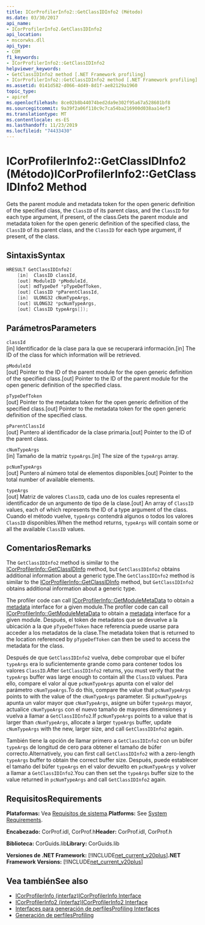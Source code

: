 ```yaml
---
title: ICorProfilerInfo2::GetClassIDInfo2 (Método)
ms.date: 03/30/2017
api_name:
- ICorProfilerInfo2.GetClassIDInfo2
api_location:
- mscorwks.dll
api_type:
- COM
f1_keywords:
- ICorProfilerInfo2::GetClassIDInfo2
helpviewer_keywords:
- GetClassIDInfo2 method [.NET Framework profiling]
- ICorProfilerInfo2::GetClassIDInfo2 method [.NET Framework profiling]
ms.assetid: 0141d582-d066-4d49-8d1f-ae82129a1960
topic_type:
- apiref
ms.openlocfilehash: 8ce02b8b44074bed2da9e302f95a67a528601bf8
ms.sourcegitcommit: 9a39f2a06f110c9c7ca54ba216900d038aa14ef3
ms.translationtype: MT
ms.contentlocale: es-ES
ms.lasthandoff: 11/23/2019
ms.locfileid: "74433430"
---
```

# <a name="icorprofilerinfo2getclassidinfo2-method"></a><span data-ttu-id="11997-102">ICorProfilerInfo2::GetClassIDInfo2 (Método)</span><span class="sxs-lookup"><span data-stu-id="11997-102">ICorProfilerInfo2::GetClassIDInfo2 Method</span></span>
<span data-ttu-id="11997-103">Gets the parent module and metadata token for the open generic definition of the specified class, the `ClassID` of its parent class, and the `ClassID` for each type argument, if present, of the class.</span><span class="sxs-lookup"><span data-stu-id="11997-103">Gets the parent module and metadata token for the open generic definition of the specified class, the `ClassID` of its parent class, and the `ClassID` for each type argument, if present, of the class.</span></span>  
  
## <a name="syntax"></a><span data-ttu-id="11997-104">Sintaxis</span><span class="sxs-lookup"><span data-stu-id="11997-104">Syntax</span></span>  
  
```cpp  
HRESULT GetClassIDInfo2(  
    [in]  ClassID classId,  
    [out] ModuleID *pModuleId,  
    [out] mdTypeDef *pTypeDefToken,  
    [out] ClassID *pParentClassId,  
    [in]  ULONG32 cNumTypeArgs,  
    [out] ULONG32 *pcNumTypeArgs,  
    [out] ClassID typeArgs[]);  
```  
  
## <a name="parameters"></a><span data-ttu-id="11997-105">Parámetros</span><span class="sxs-lookup"><span data-stu-id="11997-105">Parameters</span></span>  
 `classId`  
 <span data-ttu-id="11997-106">[in] Identificador de la clase para la que se recuperará información.</span><span class="sxs-lookup"><span data-stu-id="11997-106">[in] The ID of the class for which information will be retrieved.</span></span>  
  
 `pModuleId`  
 <span data-ttu-id="11997-107">[out] Pointer to the ID of the parent module for the open generic definition of the specified class.</span><span class="sxs-lookup"><span data-stu-id="11997-107">[out] Pointer to the ID of the parent module for the open generic definition of the specified class.</span></span>  
  
 `pTypeDefToken`  
 <span data-ttu-id="11997-108">[out] Pointer to the metadata token for the open generic definition of the specified class.</span><span class="sxs-lookup"><span data-stu-id="11997-108">[out] Pointer to the metadata token for the open generic definition of the specified class.</span></span>  
  
 `pParentClassId`  
 <span data-ttu-id="11997-109">[out] Puntero al identificador de la clase primaria.</span><span class="sxs-lookup"><span data-stu-id="11997-109">[out] Pointer to the ID of the parent class.</span></span>  
  
 `cNumTypeArgs`  
 <span data-ttu-id="11997-110">[in] Tamaño de la matriz `typeArgs`.</span><span class="sxs-lookup"><span data-stu-id="11997-110">[in] The size of the `typeArgs` array.</span></span>  
  
 `pcNumTypeArgs`  
 <span data-ttu-id="11997-111">[out] Puntero al número total de elementos disponibles.</span><span class="sxs-lookup"><span data-stu-id="11997-111">[out] Pointer to the total number of available elements.</span></span>  
  
 `typeArgs`  
 <span data-ttu-id="11997-112">[out] Matriz de valores `ClassID`, cada uno de los cuales representa el identificador de un argumento de tipo de la clase.</span><span class="sxs-lookup"><span data-stu-id="11997-112">[out] An array of `ClassID` values, each of which represents the ID of a type argument of the class.</span></span> <span data-ttu-id="11997-113">Cuando el método vuelve, `typeArgs` contendrá algunos o todos los valores `ClassID` disponibles.</span><span class="sxs-lookup"><span data-stu-id="11997-113">When the method returns, `typeArgs` will contain some or all the available `ClassID` values.</span></span>  
  
## <a name="remarks"></a><span data-ttu-id="11997-114">Comentarios</span><span class="sxs-lookup"><span data-stu-id="11997-114">Remarks</span></span>  
 <span data-ttu-id="11997-115">The `GetClassIDInfo2` method is similar to the [ICorProfilerInfo::GetClassIDInfo](../../../../docs/framework/unmanaged-api/profiling/icorprofilerinfo-getclassidinfo-method.md) method, but `GetClassIDInfo2` obtains additional information about a generic type.</span><span class="sxs-lookup"><span data-stu-id="11997-115">The `GetClassIDInfo2` method is similar to the [ICorProfilerInfo::GetClassIDInfo](../../../../docs/framework/unmanaged-api/profiling/icorprofilerinfo-getclassidinfo-method.md) method, but `GetClassIDInfo2` obtains additional information about a generic type.</span></span>  
  
 <span data-ttu-id="11997-116">The profiler code can call [ICorProfilerInfo::GetModuleMetaData](../../../../docs/framework/unmanaged-api/profiling/icorprofilerinfo-getmodulemetadata-method.md) to obtain a [metadata](../../../../docs/framework/unmanaged-api/metadata/index.md) interface for a given module.</span><span class="sxs-lookup"><span data-stu-id="11997-116">The profiler code can call [ICorProfilerInfo::GetModuleMetaData](../../../../docs/framework/unmanaged-api/profiling/icorprofilerinfo-getmodulemetadata-method.md) to obtain a [metadata](../../../../docs/framework/unmanaged-api/metadata/index.md) interface for a given module.</span></span> <span data-ttu-id="11997-117">Después, el token de metadatos que se devuelve a la ubicación a la que `pTypeDefToken` hace referencia puede usarse para acceder a los metadatos de la clase.</span><span class="sxs-lookup"><span data-stu-id="11997-117">The metadata token that is returned to the location referenced by `pTypeDefToken` can then be used to access the metadata for the class.</span></span>  
  
 <span data-ttu-id="11997-118">Después de que `GetClassIDInfo2` vuelva, debe comprobar que el búfer `typeArgs` era lo suficientemente grande como para contener todos los valores `ClassID`.</span><span class="sxs-lookup"><span data-stu-id="11997-118">After `GetClassIDInfo2` returns, you must verify that the `typeArgs` buffer was large enough to contain all the `ClassID` values.</span></span> <span data-ttu-id="11997-119">Para ello, compare el valor al que `pcNumTypeArgs` apunta con el valor del parámetro `cNumTypeArgs`.</span><span class="sxs-lookup"><span data-stu-id="11997-119">To do this, compare the value that `pcNumTypeArgs` points to with the value of the `cNumTypeArgs` parameter.</span></span> <span data-ttu-id="11997-120">Si `pcNumTypeArgs` apunta un valor mayor que `cNumTypeArgs`, asigne un búfer `typeArgs` mayor, actualice `cNumTypeArgs` con el nuevo tamaño de mayores dimensiones y vuelva a llamar a `GetClassIDInfo2`.</span><span class="sxs-lookup"><span data-stu-id="11997-120">If `pcNumTypeArgs` points to a value that is larger than `cNumTypeArgs`, allocate a larger `typeArgs` buffer, update `cNumTypeArgs` with the new, larger size, and call `GetClassIDInfo2` again.</span></span>  
  
 <span data-ttu-id="11997-121">También tiene la opción de llamar primero a `GetClassIDInfo2` con un búfer `typeArgs` de longitud de cero para obtener el tamaño de búfer correcto.</span><span class="sxs-lookup"><span data-stu-id="11997-121">Alternatively, you can first call `GetClassIDInfo2` with a zero-length `typeArgs` buffer to obtain the correct buffer size.</span></span> <span data-ttu-id="11997-122">Después, puede establecer el tamaño del búfer `typeArgs` en el valor devuelto en `pcNumTypeArgs` y volver a llamar a `GetClassIDInfo2`.</span><span class="sxs-lookup"><span data-stu-id="11997-122">You can then set the `typeArgs` buffer size to the value returned in `pcNumTypeArgs` and call `GetClassIDInfo2` again.</span></span>  
  
## <a name="requirements"></a><span data-ttu-id="11997-123">Requisitos</span><span class="sxs-lookup"><span data-stu-id="11997-123">Requirements</span></span>  
 <span data-ttu-id="11997-124">**Plataformas:** Vea [Requisitos de sistema](../../../../docs/framework/get-started/system-requirements.md).</span><span class="sxs-lookup"><span data-stu-id="11997-124">**Platforms:** See [System Requirements](../../../../docs/framework/get-started/system-requirements.md).</span></span>  
  
 <span data-ttu-id="11997-125">**Encabezado:** CorProf.idl, CorProf.h</span><span class="sxs-lookup"><span data-stu-id="11997-125">**Header:** CorProf.idl, CorProf.h</span></span>  
  
 <span data-ttu-id="11997-126">**Biblioteca:** CorGuids.lib</span><span class="sxs-lookup"><span data-stu-id="11997-126">**Library:** CorGuids.lib</span></span>  
  
 <span data-ttu-id="11997-127">**Versiones de .NET Framework:** [!INCLUDE[net_current_v20plus](../../../../includes/net-current-v20plus-md.md)]</span><span class="sxs-lookup"><span data-stu-id="11997-127">**.NET Framework Versions:** [!INCLUDE[net_current_v20plus](../../../../includes/net-current-v20plus-md.md)]</span></span>  
  
## <a name="see-also"></a><span data-ttu-id="11997-128">Vea también</span><span class="sxs-lookup"><span data-stu-id="11997-128">See also</span></span>

- [<span data-ttu-id="11997-129">ICorProfilerInfo (interfaz)</span><span class="sxs-lookup"><span data-stu-id="11997-129">ICorProfilerInfo Interface</span></span>](../../../../docs/framework/unmanaged-api/profiling/icorprofilerinfo-interface.md)
- [<span data-ttu-id="11997-130">ICorProfilerInfo2 (interfaz)</span><span class="sxs-lookup"><span data-stu-id="11997-130">ICorProfilerInfo2 Interface</span></span>](../../../../docs/framework/unmanaged-api/profiling/icorprofilerinfo2-interface.md)
- [<span data-ttu-id="11997-131">Interfaces para generación de perfiles</span><span class="sxs-lookup"><span data-stu-id="11997-131">Profiling Interfaces</span></span>](../../../../docs/framework/unmanaged-api/profiling/profiling-interfaces.md)
- [<span data-ttu-id="11997-132">Generación de perfiles</span><span class="sxs-lookup"><span data-stu-id="11997-132">Profiling</span></span>](../../../../docs/framework/unmanaged-api/profiling/index.md)
